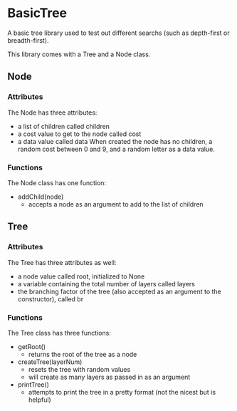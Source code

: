 # BasicTree

A basic tree library used to test out different searchs (such as depth-first or breadth-first).

This library comes with a Tree and a Node class. 

## Node
### Attributes
The Node has three attributes: 
- a list of children called children
- a cost value to get to the node called cost
- a data value called data 
When created the node has no children, a random cost between 0 and 9, and a random letter as a data value.
### Functions
The Node class has one function:
- addChild(node)
  - accepts a node as an argument to add to the list of children

## Tree
### Attributes
The Tree has three attributes as well:
- a node value called root, initialized to None
- a variable containing the total number of layers called layers
- the branching factor of the tree (also accepted as an argument to the constructor), called br
### Functions
The Tree class has three functions:
- getRoot()
  - returns the root of the tree as a node
- createTree(layerNum)
  - resets the tree with random values
  - will create as many layers as passed in as an argument
- printTree()
  - attempts to print the tree in a pretty format (not the nicest but is helpful)
